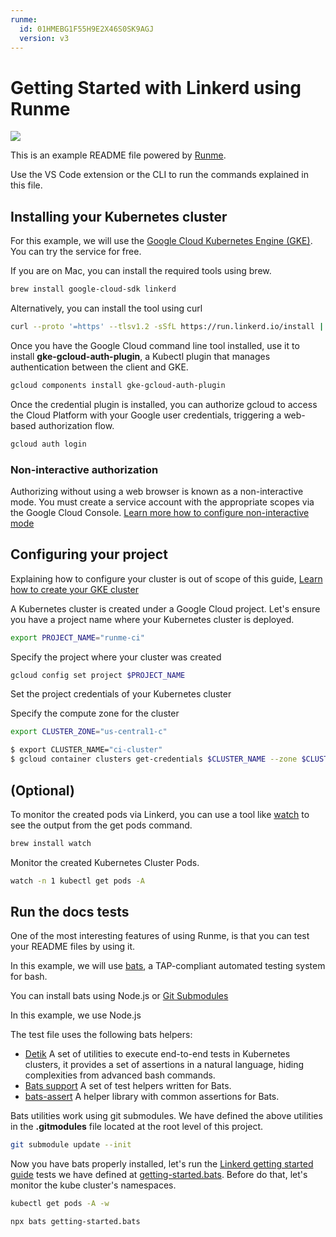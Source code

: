 ```yaml
---
runme:
  id: 01HMEBG1F55H9E2X46S0SK9AGJ
  version: v3
---
```


# Getting Started with Linkerd using Runme

[![](https://badgen.net/badge/Open%20with/Runme/5B3ADF?icon=https://runme.dev/img/logo.svg)](https://www.runme.dev/api/runme?repository=https%3A%2F%2Fgithub.com%2Fstateful%2Flinkerd-website.git&fileToOpen=tests/runme/README.md)

This is an example README file powered by [Runme](https://runme.dev/).

Use the VS Code extension or the CLI to run the commands explained in this file.

## Installing your Kubernetes cluster

For this example, we will use the [Google Cloud Kubernetes  Engine (GKE)](https://cloud.google.com/kubernetes-engine). You can try the service for free.

If you are on Mac, you can install the required tools using brew.

```sh {"id":"01HMEBG1F55H9E2X46R47A8R7Q"}
brew install google-cloud-sdk linkerd
```

Alternatively, you can install the tool using curl

```sh {"id":"01HMEBG1F55H9E2X46R7AHXYYG"}
curl --proto '=https' --tlsv1.2 -sSfL https://run.linkerd.io/install | sh
```

Once you have the Google Cloud command line tool installed, use it to install **gke-gcloud-auth-plugin**, a Kubectl plugin that manages authentication between the client and GKE.

```sh {"id":"01HMEBG1F55H9E2X46RB7K4TT1"}
gcloud components install gke-gcloud-auth-plugin
```

Once the credential plugin is installed, you can authorize gcloud to access the Cloud Platform with your Google user credentials, triggering a web-based authorization flow.

```sh {"id":"01HMEBG1F55H9E2X46RD8RAVB7"}
gcloud auth login
```

### Non-interactive authorization

Authorizing without using a web browser is known as a non-interactive mode. You must create a service account with the appropriate scopes via the Google Cloud Console. [Learn more how to configure non-interactive mode](https://cloud.google.com/sdk/gcloud/reference/auth/login)

## Configuring your project

Explaining how to configure your cluster is out of scope of this guide, [Learn how to create your GKE cluster](https://cloud.google.com/kubernetes-engine/docs/how-to/private-clusters)

A Kubernetes cluster is created under a Google Cloud project. Let's ensure you have a project name where your Kubernetes cluster is deployed.

```sh {"id":"01HMEBG1F55H9E2X46RDNFMKAC","interactive":"false"}
export PROJECT_NAME="runme-ci"
```

Specify the project where your cluster was created

```sh {"id":"01HMEBG1F55H9E2X46RF8G5PH2"}
gcloud config set project $PROJECT_NAME
```

Set the project credentials of your Kubernetes cluster

Specify the compute zone for the cluster

```sh {"id":"01HMEBG1F55H9E2X46RHN2YRAR","interactive":"false"}
export CLUSTER_ZONE="us-central1-c"
```

```sh {"id":"01HMEBG1F55H9E2X46RM0J0DGQ"}
$ export CLUSTER_NAME="ci-cluster"
$ gcloud container clusters get-credentials $CLUSTER_NAME --zone $CLUSTER_ZONE --project $PROJECT_NAME
```

## (Optional)

To monitor the created pods via Linkerd, you can use a tool like [watch](https://formulae.brew.sh/formula/watch) to see the output from the get pods command.

```sh {"id":"01HMEBG1F55H9E2X46RPQM6QXK"}
brew install watch
```

Monitor the created Kubernetes Cluster Pods.

```sh {"background":"true","id":"01HMEBG1F55H9E2X46RRZ8X2C4","interactive":"true","terminalRows":"25"}
watch -n 1 kubectl get pods -A
```

## Run the docs tests

One of the most interesting features of using Runme, is that you can test your README files by using it.

In this example, we will use [bats](https://github.com/bats-core/bats-core), a TAP-compliant automated testing system for bash.

You can install bats using Node.js or [Git Submodules](https://bats-core.readthedocs.io/en/stable/tutorial.html#quick-installation)

In this example, we use Node.js

The test file uses the following bats helpers:

- [Detik](https://github.com/bats-core/bats-detik) A set of utilities to execute end-to-end tests in Kubernetes clusters, it provides a set of assertions in a natural language, hiding complexities from advanced bash commands.
- [Bats support](https://github.com/bats-core/bats-support.git) A set of test helpers written for Bats.
- [bats-assert](https://github.com/bats-core/bats-assert.git) A helper library with common assertions for Bats.

Bats utilities work using git submodules. We have defined the above utilities in the **.gitmodules** file located at the root level of this project.

```sh {"id":"01HMEBG1F55H9E2X46RVRJJD0Y"}
git submodule update --init
```

Now you have bats properly installed, let's run the [Linkerd getting started guide](../../linkerd.io//content/2.12/getting-started/_index.md) tests we have defined at [getting-started.bats](./getting-started.bats). Before do that, let's monitor the kube cluster's namespaces.

```sh {"background":"true","closeTerminalOnSuccess":"true","id":"01HMEBG1F55H9E2X46RW13QPX1","interactive":"true","name":"watch-linkerd","terminalRows":"25"}
kubectl get pods -A -w
```

```sh {"closeTerminalOnSuccess":"true","id":"01HMEBG1F55H9E2X46RWYWP454","interactive":"true","name":""}
npx bats getting-started.bats
```
